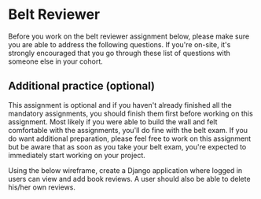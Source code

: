 # Belt Reviewer

Before you work on the belt reviewer assignment below, please make sure you are able to address the following questions.  If you're on-site, it's strongly encouraged that you go through these list of questions with someone else in your cohort.

## Additional practice (optional)
This assignment is optional and if you haven't already finished all the mandatory assignments, you should finish them first before working on this assignment.  Most likely if you were able to build the wall and felt comfortable with the assignments, you'll do fine with the belt exam.  If you do want additional preparation, please feel free to work on this assignment but be aware that as soon as you take your belt exam, you're expected to immediately start working on your project.

Using the below wireframe, create a Django application where logged in users can view and add book reviews. A user should also be able to delete his/her own reviews.
